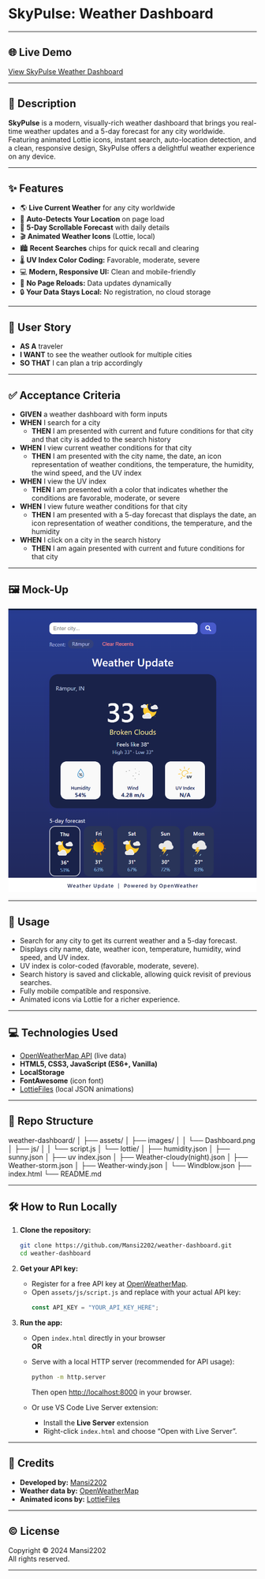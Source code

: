 # SkyPulse: Weather Dashboard

---

## 🌐 Live Demo

[View SkyPulse Weather Dashboard](https://Mansi2202.github.io/weather-dashboard/)

---

## 📖 Description

**SkyPulse** is a modern, visually-rich weather dashboard that brings you real-time weather updates and a 5-day forecast for any city worldwide. Featuring animated Lottie icons, instant search, auto-location detection, and a clean, responsive design, SkyPulse offers a delightful weather experience on any device.

---

## ✨ Features

- 🌎 **Live Current Weather** for any city worldwide
- 📍 **Auto-Detects Your Location** on page load
- 📅 **5-Day Scrollable Forecast** with daily details
- 🎬 **Animated Weather Icons** (Lottie, local)
- 🏙️ **Recent Searches** chips for quick recall and clearing
- 🌡️ **UV Index Color Coding:** Favorable, moderate, severe
- 💻 **Modern, Responsive UI:** Clean and mobile-friendly
- 🚫 **No Page Reloads:** Data updates dynamically
- 🔒 **Your Data Stays Local:** No registration, no cloud storage

---

## 👤 User Story

- **AS A** traveler  
- **I WANT** to see the weather outlook for multiple cities  
- **SO THAT** I can plan a trip accordingly  

---

## ✅ Acceptance Criteria

- **GIVEN** a weather dashboard with form inputs  
- **WHEN** I search for a city  
  - **THEN** I am presented with current and future conditions for that city and that city is added to the search history  
- **WHEN** I view current weather conditions for that city  
  - **THEN** I am presented with the city name, the date, an icon representation of weather conditions, the temperature, the humidity, the wind speed, and the UV index  
- **WHEN** I view the UV index  
  - **THEN** I am presented with a color that indicates whether the conditions are favorable, moderate, or severe  
- **WHEN** I view future weather conditions for that city  
  - **THEN** I am presented with a 5-day forecast that displays the date, an icon representation of weather conditions, the temperature, and the humidity  
- **WHEN** I click on a city in the search history  
  - **THEN** I am again presented with current and future conditions for that city  

---

## 🖼️ Mock-Up

![Weather Dashboard Mockup](assets/images/Dashboard.png)

---

## 🚀 Usage

- Search for any city to get its current weather and a 5-day forecast.
- Displays city name, date, weather icon, temperature, humidity, wind speed, and UV index.
- UV index is color-coded (favorable, moderate, severe).
- Search history is saved and clickable, allowing quick revisit of previous searches.
- Fully mobile compatible and responsive.
- Animated icons via Lottie for a richer experience.

---

## 💻 Technologies Used

- [OpenWeatherMap API](https://openweathermap.org/) (live data)
- **HTML5, CSS3, JavaScript (ES6+, Vanilla)**
- **LocalStorage**
- **FontAwesome** (icon font)
- [LottieFiles](https://lottiefiles.com/) (local JSON animations)

---

## 📁 Repo Structure

weather-dashboard/
│
├── assets/
│ ├── images/
│ │ └── Dashboard.png
│ ├── js/
│ │ └── script.js
│ └── lottie/
│ ├── humidity.json
│ ├── sunny.json
│ ├── uv index.json
│ ├── Weather-cloudy(night).json
│ ├── Weather-storm.json
│ ├── Weather-windy.json
│ └── Windblow.json
├── index.html
└── README.md


---

## 🛠️ How to Run Locally

1. **Clone the repository:**

    ```bash
    git clone https://github.com/Mansi2202/weather-dashboard.git
    cd weather-dashboard
    ```

2. **Get your API key:**

    - Register for a free API key at [OpenWeatherMap](https://openweathermap.org/api).
    - Open `assets/js/script.js` and replace with your actual API key:
      ```js
      const API_KEY = "YOUR_API_KEY_HERE";
      ```

3. **Run the app:**

    - Open `index.html` directly in your browser  
      **OR**  
    - Serve with a local HTTP server (recommended for API usage):

      ```bash
      python -m http.server
      ```
      Then open [http://localhost:8000](http://localhost:8000) in your browser.

    - Or use VS Code Live Server extension:
        - Install the **Live Server** extension
        - Right-click `index.html` and choose “Open with Live Server”.

---

## 🙋 Credits

- **Developed by:** [Mansi2202](https://github.com/Mansi2202)
- **Weather data by:** [OpenWeatherMap](https://openweathermap.org/)
- **Animated icons by:** [LottieFiles](https://lottiefiles.com/)

---

## © License

Copyright © 2024 Mansi2202  
All rights reserved.

---



